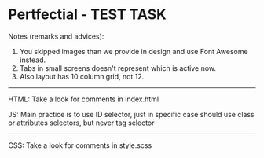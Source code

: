 # Pertfectial - TEST TASK


Notes (remarks and advices):
1. You skipped images than we provide in design and use Font Awesome instead.
2. Tabs in small screens doesn't represent which is active now.
3. Also layout has 10 column grid, not 12.

----
HTML:
Take a look for comments in index.html

JS:
Main practice is to use ID selector, just in specific case should use class or attributes selectors, but never tag selector

----
CSS:
Take a look for comments in style.scss